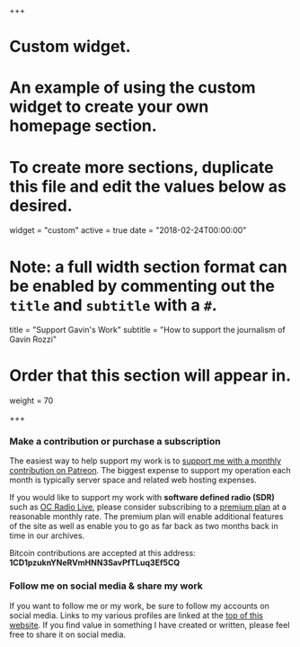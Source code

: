 +++
# Custom widget.
# An example of using the custom widget to create your own homepage section.
# To create more sections, duplicate this file and edit the values below as desired.
widget = "custom"
active = true
date = "2018-02-24T00:00:00"

# Note: a full width section format can be enabled by commenting out the `title` and `subtitle` with a `#`.
title = "Support Gavin's Work"
subtitle = "How to support the journalism of Gavin Rozzi"

# Order that this section will appear in.
weight = 70

+++

### Make a contribution or purchase a subscription
The easiest way to help support my work is to [support me with a monthly contribution on Patreon](https://patreon.com/gavinrozzi/).
The biggest expense to support my operation each month is typically server space and related web hosting expenses.

If you would like to support my work with **software defined radio (SDR)** such as [OC Radio Live](https://ocradio.live/), please consider subscribing
to a [premium plan](https://ocradio.live/plans/) at a reasonable monthly rate. The premium plan will enable additional features
of the site as well as enable you to go as far back as two months back in time in our archives.

Bitcoin contributions are accepted at this address: **1CD1pzuknYNeRVmHNN3SavPfTLuq3Ef5CQ**

### Follow me on social media & share my work
If you want to follow me or my work, be sure to follow my accounts on social media. Links to my various profiles are linked at the [top of this website](/#about).
If you find value in something I have created or written, please feel free to share it on social media.
